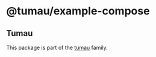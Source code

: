 # @tumau/example-compose

## Tumau

This package is part of the [tumau](https://github.com/etienne-dldc/tumau) family.
